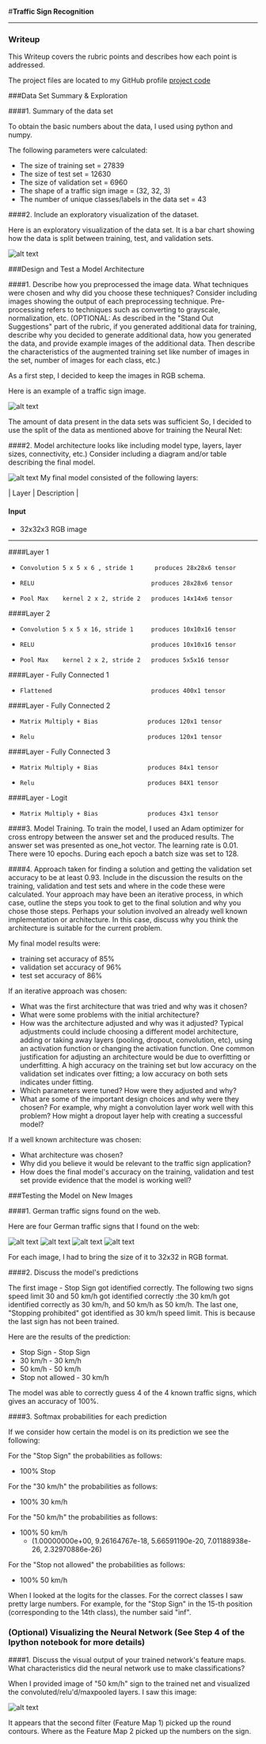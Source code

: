 #**Traffic Sign Recognition** 



[//]: # (Image References)

[image1]: ./writeup/dataSplit.jpg "Visualization"
[image2]: ./writeup/rgb.jpg        "RGB Image"
[image3]: ./writeup/architecture.jpg        "RGB Image"
[image4]: ./writeup/l1vis.jpg        "Layer 1 Visualization"
[image5]: ./examples/placeholder.png "Traffic Sign 2"
[image6]: ./examples/placeholder.png "Traffic Sign 3"
[image7]: ./examples/placeholder.png "Traffic Sign 4"
[image8]: ./examples/placeholder.png "Traffic Sign 5"
[image8]: ./examples/placeholder.png "Layer 1 Visualization"
[sign02]: ./webImages/02.jpg           "Traffic Sign - Stop"
[sign03]: ./webImages/03.jpg           "Traffic Sign - Speed Limit 30"
[sign04]: ./webImages/04.jpg           "Traffic Sign - Speed Limit 50"
[sign05]: ./webImages/05.jpg           "Traffic Sign - Do not Stop"

 

---
### Writeup 


This  Writeup covers the rubric points and describes how each point is addressed.

The project files are located to my GitHub profile [project code](https://github.com/hakimka/CarND-Traffic-Sign-Classifier-Project/Traffic_Sign_Classifier.ipynb)

###Data Set Summary & Exploration

####1. Summary of the data set

To obtain the basic numbers about the data, I used using python and numpy.

The following parameters were calculated:

* The size of training set = 27839
* The size of test set = 12630
* The size of validation set = 6960
* The shape of a traffic sign image = (32, 32, 3)
* The number of unique classes/labels in the data set = 43


####2. Include an exploratory visualization of the dataset.

Here is an exploratory visualization of the data set. It is a bar chart showing how the data is split between training, test, and validation sets.

![alt text][image1]

###Design and Test a Model Architecture

####1. Describe how you preprocessed the image data. What techniques were chosen and why did you choose these techniques? Consider including images showing the output of each preprocessing technique. Pre-processing refers to techniques such as converting to grayscale, normalization, etc. (OPTIONAL: As described in the "Stand Out Suggestions" part of the rubric, if you generated additional data for training, describe why you decided to generate additional data, how you generated the data, and provide example images of the additional data. Then describe the characteristics of the augmented training set like number of images in the set, number of images for each class, etc.)

As a first step, I decided to keep the images in RGB schema.

Here is an example of a traffic sign image.

![alt text][image2]

The amount of data present in the data sets was sufficient So, I decided to use the split of the data as mentioned above for training the Neural Net:



####2. Model architecture looks like including model type, layers, layer sizes, connectivity, etc.) Consider including a diagram and/or table describing the final model.



![alt text][image3]
My final model consisted of the following layers:

| Layer         		|     Description	        					| 

#### Input 
*    32x32x3 RGB image
 ----
  
####Layer 1

*     Convolution 5 x 5 x 6 , stride 1      produces 28x28x6 tensor
*     RELU                                 produces 28x28x6 tensor  
*     Pool Max    kernel 2 x 2, stride 2   produces 14x14x6 tensor

####Layer 2

*     Convolution 5 x 5 x 16, stride 1     produces 10x10x16 tensor
*     RELU                                 produces 10x10x16 tensor 
*     Pool Max    kernel 2 x 2, stride 2   produces 5x5x16 tensor

####Layer  - Fully Connected 1
*     Flattened     	                   produces 400x1 tensor

####Layer  - Fully Connected 2
*     Matrix Multiply + Bias              produces 120x1 tensor
*     Relu                                produces 120x1 tensor
 
####Layer  - Fully Connected 3
*     Matrix Multiply + Bias              produces 84x1 tensor
*     Relu                                produces 84X1 tensor

####Layer  - Logit
*     Matrix Multiply + Bias              produces 43x1 tensor


####3. Model Training. 
To train the model, I used an Adam optimizer for cross entropy between the answer set and the produced results. The answer set was presented as one_hot vector. The learning rate is 0.01. There were 10 epochs. During each epoch a batch size was set to 128. 

####4. Approach taken for finding a solution
 and getting the validation set accuracy to be at least 0.93. Include in the discussion the results on the training, validation and test sets and where in the code these were calculated. Your approach may have been an iterative process, in which case, outline the steps you took to get to the final solution and why you chose those steps. Perhaps your solution involved an already well known implementation or architecture. In this case, discuss why you think the architecture is suitable for the current problem.

My final model results were:

* training set accuracy of 85%
* validation set accuracy of 96% 
* test set accuracy of 86%

If an iterative approach was chosen:
* What was the first architecture that was tried and why was it chosen?
* What were some problems with the initial architecture?
* How was the architecture adjusted and why was it adjusted? Typical adjustments could include choosing a different model architecture, adding or taking away layers (pooling, dropout, convolution, etc), using an activation function or changing the activation function. One common justification for adjusting an architecture would be due to overfitting or underfitting. A high accuracy on the training set but low accuracy on the validation set indicates over fitting; a low accuracy on both sets indicates under fitting.
* Which parameters were tuned? How were they adjusted and why?
* What are some of the important design choices and why were they chosen? For example, why might a convolution layer work well with this problem? How might a dropout layer help with creating a successful model?

If a well known architecture was chosen:
* What architecture was chosen?
* Why did you believe it would be relevant to the traffic sign application?
* How does the final model's accuracy on the training, validation and test set provide evidence that the model is working well?
 

###Testing the Model on New Images

####1. German traffic signs found on the web.
 
Here are four German traffic signs that I found on the web:

![alt text][sign02] ![alt text][sign03] 
![alt text][sign04] ![alt text][sign05]

For each image, I had to bring the size of it to 32x32 in RGB format. 



####2. Discuss the model's predictions 

The first image - Stop Sign got identified correctly. The following two signs speed limit 30 and 50 km/h got identified correctly :the 30 km/h got identified  correctly as 30 km/h, and 50 km/h as 50 km/h. The last one, "Stopping prohibited" got identified as 30 km/h speed limit. This is because the last sign has not been trained.



Here are the results of the prediction:

 * Stop Sign - Stop Sign
 * 30 km/h   - 30 km/h
 * 50 km/h   - 50 km/h
 * Stop not allowed - 30 km/h

The model was able to correctly guess 4 of the 4 known traffic signs, which gives an accuracy of 100%. 

####3. Softmax probabilities for each prediction

If we consider how certain the model is on its prediction we see the following:

For the "Stop Sign"   the probabilities as follows:

* 100%   Stop

For the "30 km/h"   the probabilities as follows:

* 100%   30 km/h

For the "50 km/h"   the probabilities as follows:

* 100%   50 km/h
	* (1.00000000e+00,   9.26164767e-18,   5.66591190e-20,          7.01188938e-26,   2.32970886e-26)

For the "Stop not allowed"   the probabilities as follows:

* 100%   50 km/h

When I looked at the logits for the classes. For the correct classes I saw pretty large numbers. For example, for the "Stop Sign" in the 15-th position (corresponding to the 14th class), the number said "inf". 
 

### (Optional) Visualizing the Neural Network (See Step 4 of the Ipython notebook for more details)
####1. Discuss the visual output of your trained network's feature maps. What characteristics did the neural network use to make classifications?

When I provided image of "50 km/h" sign to the trained net and visualized the convoluted/relu'd/maxpooled layers. I saw this image:

![alt text][image4]

It appears that the second filter (Feature Map 1) picked up the round contours. Where as the Feature Map 2 picked up the numbers on the sign. 